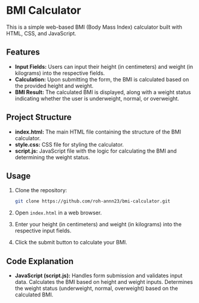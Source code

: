 # BMI Calculator

This is a simple web-based BMI (Body Mass Index) calculator built with HTML, CSS, and JavaScript.

## Features

- **Input Fields:** Users can input their height (in centimeters) and weight (in kilograms) into the respective fields.
- **Calculation:** Upon submitting the form, the BMI is calculated based on the provided height and weight.
- **BMI Result:** The calculated BMI is displayed, along with a weight status indicating whether the user is underweight, normal, or overweight.

## Project Structure

- **index.html:** The main HTML file containing the structure of the BMI calculator.
- **style.css:** CSS file for styling the calculator.
- **script.js:** JavaScript file with the logic for calculating the BMI and determining the weight status.

## Usage

1. Clone the repository:

    ```bash
    git clone https://github.com/roh-annn23/bmi-calculator.git
    ```

2. Open `index.html` in a web browser.

3. Enter your height (in centimeters) and weight (in kilograms) into the respective input fields.

4. Click the submit button to calculate your BMI.

## Code Explanation

- **JavaScript (script.js):** Handles form submission and validates input data. Calculates the BMI based on height and weight inputs. Determines the weight status (underweight, normal, overweight) based on the calculated BMI.
